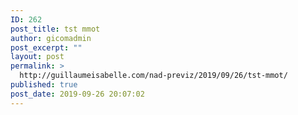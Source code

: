 ```yaml
---
ID: 262
post_title: tst mmot
author: gicomadmin
post_excerpt: ""
layout: post
permalink: >
  http://guillaumeisabelle.com/nad-previz/2019/09/26/tst-mmot/
published: true
post_date: 2019-09-26 20:07:02
---
```

<!-- wp:block-lab/mmot {"mmotacceptable":true} /-->